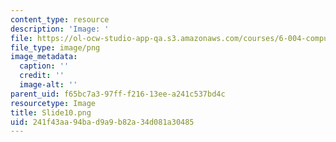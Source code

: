 ```yaml
---
content_type: resource
description: 'Image: '
file: https://ol-ocw-studio-app-qa.s3.amazonaws.com/courses/6-004-computation-structures-spring-2017/241f43aa94bad9a9b82a34d081a30485_Slide10.png
file_type: image/png
image_metadata:
  caption: ''
  credit: ''
  image-alt: ''
parent_uid: f65bc7a3-97ff-f216-13ee-a241c537bd4c
resourcetype: Image
title: Slide10.png
uid: 241f43aa-94ba-d9a9-b82a-34d081a30485
---
```

